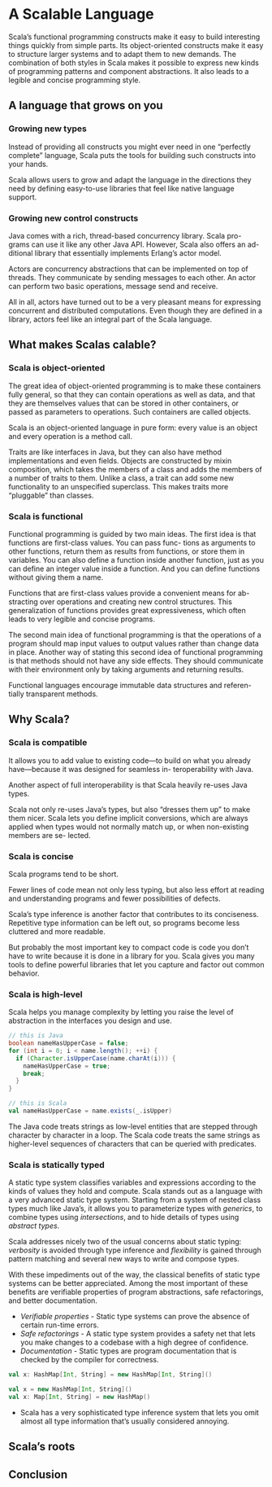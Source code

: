 # A Scalable Language

Scala’s functional programming constructs make it easy to build interesting things quickly from simple parts. Its object-oriented constructs make it easy to structure larger systems and to adapt them to new demands. The combination of both styles in Scala makes it possible to express new kinds of programming patterns and component abstractions. It also leads to a legible and concise programming style.
 
## A language that grows on you

### Growing new types

Instead of providing all constructs you might ever need in one “perfectly complete” language, Scala puts the tools for building such constructs into your hands.

Scala allows users to grow and adapt the language in the directions they need by defining easy-to-use libraries that feel like native language support.

### Growing new control constructs

Java comes with a rich, thread-based concurrency library. Scala pro- grams can use it like any other Java API. However, Scala also offers an ad- ditional library that essentially implements Erlang’s actor model.

Actors are concurrency abstractions that can be implemented on top of threads. They communicate by sending messages to each other. An actor can perform two basic operations, message send and receive.

All in all, actors have turned out to be a very pleasant means for expressing concurrent and distributed computations. Even though they are defined in a library, actors feel like an integral part of the Scala language.

## What makes Scalas calable?

### Scala is object-oriented

The great idea of object-oriented programming is to make these containers fully general, so that they can contain operations as well as data, and that they are themselves values that can be stored in other containers, or passed as parameters to operations. Such containers are called objects.

Scala is an object-oriented language in pure form: every value is an object and every operation is a method call.

Traits are like interfaces in Java, but they can also have method implementations and even fields. Objects are constructed by mixin composition, which takes the members of a class and adds the members of a number of traits to them.
Unlike a class, a trait can add some new functionality to an unspecified superclass. This makes traits more “pluggable” than classes.

### Scala is functional

Functional programming is guided by two main ideas. The first idea is that functions are first-class values. You can pass func- tions as arguments to other functions, return them as results from functions, or store them in variables. You can also define a function inside another function, just as you can define an integer value inside a function. And you can define functions without giving them a name.

Functions that are first-class values provide a convenient means for ab- stracting over operations and creating new control structures. This generalization of functions provides great expressiveness, which often leads to very legible and concise programs.

The second main idea of functional programming is that the operations of a program should map input values to output values rather than change data in place.
Another way of stating this second idea of functional programming is that methods should not have any side effects. They should communicate with their environment only by taking arguments and returning results.

Functional languages encourage immutable data structures and referen- tially transparent methods.

## Why Scala?

### Scala is compatible

It allows you to add value to existing code—to build on what you already have—because it was designed for seamless in- teroperability with Java.

Another aspect of full interoperability is that Scala heavily re-uses Java types.

Scala not only re-uses Java’s types, but also “dresses them up” to make them nicer. Scala lets you define implicit conversions, which are always applied when types would not normally match up, or when non-existing members are se- lected.

### Scala is concise

Scala programs tend to be short.

Fewer lines of code mean not only less typing, but also less effort at reading and understanding programs and fewer possibilities of defects.

Scala’s type inference is another factor that contributes to its conciseness. Repetitive type information can be left out, so programs become less cluttered and more readable.

But probably the most important key to compact code is code you don’t have to write because it is done in a library for you. Scala gives you many tools to define powerful libraries that let you capture and factor out common behavior.

### Scala is high-level

Scala helps you manage complexity by letting you raise the level of abstraction in the interfaces you design and use.
```java
// this is Java
boolean nameHasUpperCase = false;
for (int i = 0; i < name.length(); ++i) {
  if (Character.isUpperCase(name.charAt(i))) {
    nameHasUpperCase = true;
    break;
  }
}
```
```scala
// this is Scala
val nameHasUpperCase = name.exists(_.isUpper)
```

The Java code treats strings as low-level entities that are stepped through character by character in a loop. The Scala code treats the same strings as higher-level sequences of characters that can be queried with predicates.

### Scala is statically typed

A static type system classifies variables and expressions according to the kinds of values they hold and compute. Scala stands out as a language with a very advanced static type system. Starting from a system of nested class types much like Java’s, it allows you to parameterize types with *generics*, to combine types using *intersections*, and to hide details of types using *abstract types*.

Scala addresses nicely two of the usual concerns about static typing: *verbosity* is avoided through type inference and *flexibility* is gained through pattern matching and several new ways to write and compose types.

With these impediments out of the way, the classical benefits of static type systems can be better appreciated. Among the most important of these benefits are verifiable properties of program abstractions, safe refactorings, and better documentation.
- *Verifiable properties* - Static type systems can prove the absence of certain run-time errors.
- *Safe refactorings* - A static type system provides a safety net that lets you make changes to a codebase with a high degree of confidence.
- *Documentation* - Static types are program documentation that is checked by the compiler for correctness.

```scala
val x: HashMap[Int, String] = new HashMap[Int, String]()

val x = new HashMap[Int, String]()
val x: Map[Int, String] = new HashMap()
```
- Scala has a very sophisticated type inference system that lets you omit almost all type information that’s usually considered annoying.

## Scala’s roots
## Conclusion
